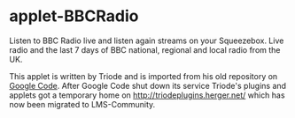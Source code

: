# applet-BBCRadio
Listen to BBC Radio live and listen again streams on your Squeezebox.  Live radio and the last 7 days of BBC national, regional and local radio from the UK.

This applet is written by Triode and is imported from his old repository on [Google Code](https://code.google.com/archive/p/triodeapplets/). After Google Code shut down its service Triode's plugins and applets got a temporary home on http://triodeplugins.herger.net/ which has now been migrated to LMS-Community.
